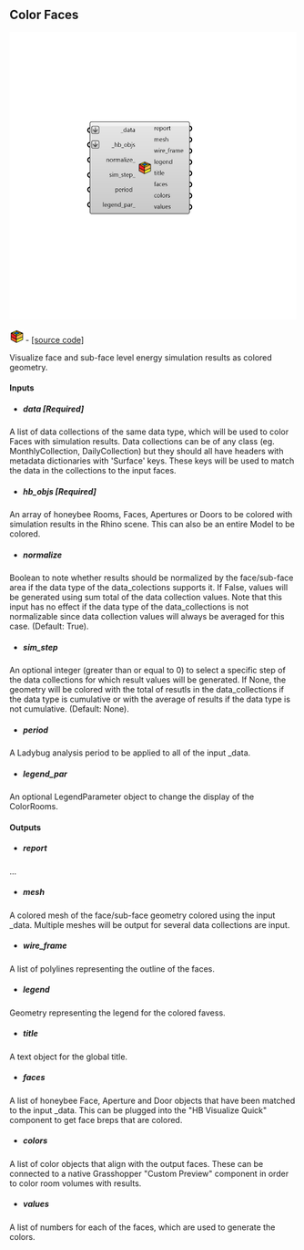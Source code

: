 ## Color Faces

![](../../images/components/Color_Faces.png)

![](../../images/icons/Color_Faces.png) - [[source code]](https://github.com/ladybug-tools/honeybee-grasshopper-energy/blob/master/honeybee_grasshopper_energy/src//HB%20Color%20Faces.py)


Visualize face and sub-face level energy simulation results as colored geometry. 



#### Inputs
* ##### data [Required]
A list of data collections of the same data type, which will be used to color Faces with simulation results. Data collections can be of any class (eg. MonthlyCollection, DailyCollection) but they should all have headers with metadata dictionaries with 'Surface' keys. These keys will be used to match the data in the collections to the input faces. 
* ##### hb_objs [Required]
An array of honeybee Rooms, Faces, Apertures or Doors to be colored with simulation results in the Rhino scene. This can also be an entire Model to be colored. 
* ##### normalize 
Boolean to note whether results should be normalized by the face/sub-face area if the data type of the data_colections supports it. If False, values will be generated using sum total of the data collection values. Note that this input has no effect if the data type of the data_collections is not normalizable since data collection values will always be averaged for this case. (Default: True). 
* ##### sim_step 
An optional integer (greater than or equal to 0) to select a specific step of the data collections for which result values will be generated. If None, the geometry will be colored with the total of resutls in the data_collections if the data type is cumulative or with the average of results if the data type is not cumulative. (Default: None). 
* ##### period 
A Ladybug analysis period to be applied to all of the input _data. 
* ##### legend_par 
An optional LegendParameter object to change the display of the ColorRooms. 

#### Outputs
* ##### report
... 
* ##### mesh
A colored mesh of the face/sub-face geometry colored using the input _data. Multiple meshes will be output for several data collections are input. 
* ##### wire_frame
A list of polylines representing the outline of the faces. 
* ##### legend
Geometry representing the legend for the colored favess. 
* ##### title
A text object for the global title. 
* ##### faces
A list of honeybee Face, Aperture and Door objects that have been matched to the input _data. This can be plugged into the "HB Visualize Quick" component to get face breps that are colored. 
* ##### colors
A list of color objects that align with the output faces. These can be connected to a native Grasshopper "Custom Preview" component in order to color room volumes with results. 
* ##### values
A list of numbers for each of the faces, which are used to generate the colors. 